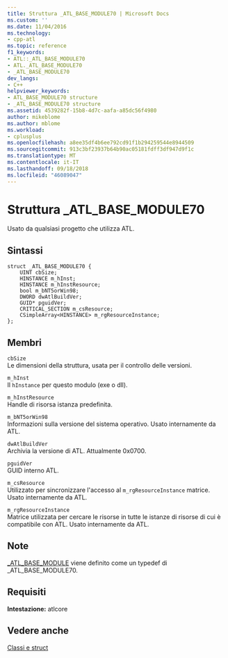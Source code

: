 ```yaml
---
title: Struttura _ATL_BASE_MODULE70 | Microsoft Docs
ms.custom: ''
ms.date: 11/04/2016
ms.technology:
- cpp-atl
ms.topic: reference
f1_keywords:
- ATL::_ATL_BASE_MODULE70
- ATL._ATL_BASE_MODULE70
- _ATL_BASE_MODULE70
dev_langs:
- C++
helpviewer_keywords:
- ATL_BASE_MODULE70 structure
- _ATL_BASE_MODULE70 structure
ms.assetid: 4539282f-15b8-4d7c-aafa-a85dc56f4980
author: mikeblome
ms.author: mblome
ms.workload:
- cplusplus
ms.openlocfilehash: a8ee35df4b6ee792cd91f1b294259544e8944509
ms.sourcegitcommit: 913c3bf23937b64b90ac05181fdff3df947d9f1c
ms.translationtype: MT
ms.contentlocale: it-IT
ms.lasthandoff: 09/18/2018
ms.locfileid: "46089047"
---
```

# <a name="atlbasemodule70-structure"></a>Struttura _ATL_BASE_MODULE70

Usato da qualsiasi progetto che utilizza ATL.

## <a name="syntax"></a>Sintassi

```
struct _ATL_BASE_MODULE70 {
    UINT cbSize;
    HINSTANCE m_hInst;
    HINSTANCE m_hInstResource;
    bool m_bNT5orWin98;
    DWORD dwAtlBuildVer;
    GUID* pguidVer;
    CRITICAL_SECTION m_csResource;
    CSimpleArray<HINSTANCE> m_rgResourceInstance;
};
```

## <a name="members"></a>Membri

`cbSize`<br/>
Le dimensioni della struttura, usata per il controllo delle versioni.

`m_hInst`<br/>
Il `hInstance` per questo modulo (exe o dll).

`m_hInstResource`<br/>
Handle di risorsa istanza predefinita.

`m_bNT5orWin98`<br/>
Informazioni sulla versione del sistema operativo. Usato internamente da ATL.

`dwAtlBuildVer`<br/>
Archivia la versione di ATL. Attualmente 0x0700.

`pguidVer`<br/>
GUID interno ATL.

`m_csResource`<br/>
Utilizzato per sincronizzare l'accesso al `m_rgResourceInstance` matrice. Usato internamente da ATL.

`m_rgResourceInstance`<br/>
Matrice utilizzata per cercare le risorse in tutte le istanze di risorse di cui è compatibile con ATL. Usato internamente da ATL.

## <a name="remarks"></a>Note

[_ATL_BASE_MODULE](atl-typedefs.md#_atl_base_module) viene definito come un typedef di _ATL_BASE_MODULE70.

## <a name="requirements"></a>Requisiti

**Intestazione:** atlcore

## <a name="see-also"></a>Vedere anche

[Classi e struct](../../atl/reference/atl-classes.md)

